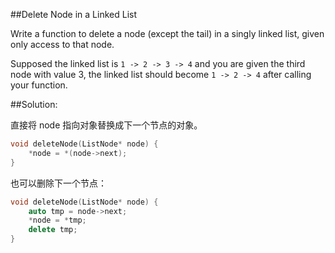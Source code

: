 ##Delete Node in a Linked List

Write a function to delete a node (except the tail) in a singly linked list, given only access to that node.

Supposed the linked list is `1 -> 2 -> 3 -> 4` and you are given the third node with value 3, the linked list should become `1 -> 2 -> 4` after calling your function.

##Solution:

直接将 node 指向对象替换成下一个节点的对象。

```cpp
void deleteNode(ListNode* node) {
    *node = *(node->next);
}
```

也可以删除下一个节点：

```cpp
void deleteNode(ListNode* node) {
    auto tmp = node->next;
    *node = *tmp;
    delete tmp;
}
```